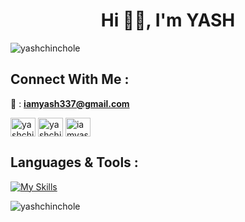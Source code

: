 <h1 align="center">Hi 🤙🏻, I'm YASH</h1>

<p align="left"> <img src="https://komarev.com/ghpvc/?username=yashchinchole&label=Profile%20Views&color=66ff00&style=flat" alt="yashchinchole" /> </p>

<h2 align="left">Connect With Me :</h2>

📧 :  **iamyash337@gmail.com**
<br><p align="left">
<a href="https://linkedin.com/in/yashchinchole" target="blank"><img align="center" src="https://raw.githubusercontent.com/rahuldkjain/github-profile-readme-generator/master/src/images/icons/Social/linked-in-alt.svg" alt="yashchinchole" height="30" width="40" /></a>
<a href="https://instagram.com/yashchinchole" target="blank"><img align="center" src="https://raw.githubusercontent.com/rahuldkjain/github-profile-readme-generator/master/src/images/icons/Social/instagram.svg" alt="yashchinchole" height="30" width="40" /></a>
<a href="https://twitter.com/iamyash337" target="blank"><img align="center" src="https://raw.githubusercontent.com/rahuldkjain/github-profile-readme-generator/master/src/images/icons/Social/twitter.svg" alt="iamyash337" height="30" width="40" /></a></p>

<h2 align="left">Languages & Tools :</h2>

[![My Skills](https://skillicons.dev/icons?i=c,cpp,python,html,css,js,react,nodejs,mongo,java,spring,git,github)](https://skillicons.dev)

<p><img align="center" src="https://github-readme-streak-stats.herokuapp.com/?user=yashchinchole&theme=dark" alt="yashchinchole" /></p>

<!-- <p>&nbsp;<img align="center" src="https://github-readme-stats.vercel.app/api?username=yashchinchole&show_icons=true&theme=dark&text_color=0064fa&locale=en" alt="yashchinchole" /></p><hr>

<p><img align="left" src="https://github-readme-stats.vercel.app/api/top-langs?username=yashchinchole&show_icons=true&theme=dark&text_color=0064fa&locale=en&layout=compact" alt="yashchinchole" /></p> -->
